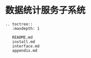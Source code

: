 # 数据统计服务子系统

```eval_rst
.. toctree::
   :maxdepth: 1

   README.md
   install.md
   interface.md
   appendix.md
```